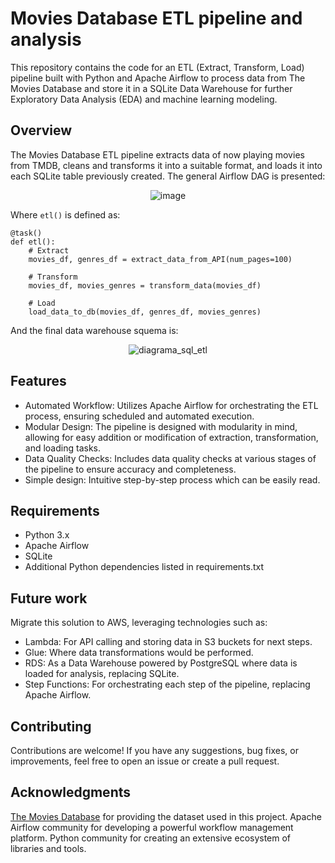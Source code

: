 # Movies Database ETL pipeline and analysis
This repository contains the code for an ETL (Extract, Transform, Load) pipeline built with Python and Apache Airflow to process data from The Movies Database and store it in a SQLite Data Warehouse for further Exploratory Data Analysis (EDA) and machine learning modeling.

## Overview
The Movies Database ETL pipeline extracts data of now playing movies from TMDB, cleans and transforms it into a suitable format, and loads it into each SQLite table previously created. The general Airflow DAG is presented:

<div align="center">
    
 ![image](https://github.com/juasesan/ETL_movies_analysis/assets/51239155/ccc4ce71-b3df-4cc5-9a78-1f71eb03380e)

</div>

Where `etl()` is defined as:
```
@task()
def etl():
    # Extract
    movies_df, genres_df = extract_data_from_API(num_pages=100)

    # Transform
    movies_df, movies_genres = transform_data(movies_df)

    # Load
    load_data_to_db(movies_df, genres_df, movies_genres)
```

And the final data warehouse squema is:

<div align="center">
    
 ![diagrama_sql_etl](https://github.com/juasesan/ETL_movies_analysis/assets/51239155/fd871657-09a5-486f-a439-d2d6e7c7b10c)

</div>

## Features
- Automated Workflow: Utilizes Apache Airflow for orchestrating the ETL process, ensuring scheduled and automated execution.
- Modular Design: The pipeline is designed with modularity in mind, allowing for easy addition or modification of extraction, transformation, and loading tasks.
- Data Quality Checks: Includes data quality checks at various stages of the pipeline to ensure accuracy and completeness.
- Simple design: Intuitive step-by-step process which can be easily read.

## Requirements
- Python 3.x
- Apache Airflow
- SQLite
- Additional Python dependencies listed in requirements.txt

## Future work
Migrate this solution to AWS, leveraging technologies such as:
- Lambda: For API calling and storing data in S3 buckets for next steps.
- Glue: Where data transformations would be performed.
- RDS: As a Data Warehouse powered by PostgreSQL where data is loaded for analysis, replacing SQLite.
- Step Functions: For orchestrating each step of the pipeline, replacing Apache Airflow.

## Contributing
Contributions are welcome! If you have any suggestions, bug fixes, or improvements, feel free to open an issue or create a pull request.

## Acknowledgments
[The Movies Database](https://developer.themoviedb.org/docs/getting-started) for providing the dataset used in this project.
Apache Airflow community for developing a powerful workflow management platform.
Python community for creating an extensive ecosystem of libraries and tools.
